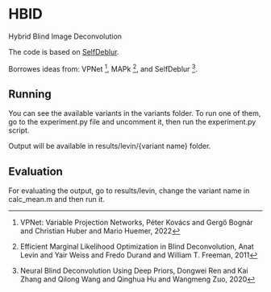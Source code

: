 # HBID
Hybrid Blind Image Deconvolution

The code is based on [SelfDeblur](https://github.com/csdwren/SelfDeblur).

Borrowes ideas from: VPNet [^1], MAPk [^2], and SelfDeblur [^3].

## Running

You can see the available variants in the variants folder. To run one of them, go to the experiment.py file and uncomment it, then run the experiment.py script.

Output will be available in results/levin/{variant name} folder.

## Evaluation

For evaluating the output, go to results/levin, change the variant name in calc_mean.m and then run it.

[^1]: VPNet: Variable Projection Networks, Péter Kovács and Gergő Bognár and Christian Huber and Mario Huemer, 2022
[^2]: Efficient Marginal Likelihood Optimization in Blind Deconvolution, Anat Levin and Yair Weiss and Fredo Durand and William T. Freeman, 2011
[^3]: Neural Blind Deconvolution Using Deep Priors, Dongwei Ren and Kai Zhang and Qilong Wang and Qinghua Hu and Wangmeng Zuo, 2020
